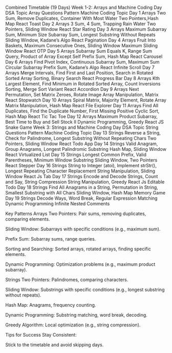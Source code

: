 Combined Timetable (19 Days)
Week 1-2: Arrays and Machine Coding
Day	   DSA Topic	Array  Questions	                                 Pattern	       Machine Coding Topic
Day 1	Arrays	Two Sum, Remove Duplicates, Container With Most Water	Two Pointers,Hash Map	React Toast
Day 2	Arrays	3 Sum, 4 Sum, Trapping Rain Water	Two Pointers, Sliding Window	        React Star Rating
Day 3	Arrays	Maximum Subarray Sum, Minimum Size Subarray Sum, Longest Substring Without Repeats	Sliding Window, Kadane’s Algo	React Pagination
Day 4	Arrays	Fruit Into Baskets, Maximum Consecutive Ones, Sliding Window Maximum	Sliding Window	React OTP
Day 5	Arrays	Subarray Sum Equals K, Range Sum Query, Product of Array Except Self	Prefix Sum, Hash Map	React Carousel
Day 6	Arrays	Find Pivot Index, Continuous Subarray Sum, Maximum Sum Circular Subarray	Prefix Sum, Kadane’s Algo	React Infinite Scroll
Day 7	Arrays	Merge Intervals, Find First and Last Position, Search in Rotated Sorted Array	Sorting, Binary Search	React Progress Bar
Day 8	Arrays	Kth Largest Element, Find Minimum in Rotated Sorted Array, Count Inversions	Sorting, Merge Sort Variant	React Accordion
Day 9	Arrays	Next Permutation, Set Matrix Zeroes, Rotate Image	Array Manipulation, Matrix	React Stopwatch
Day 10	Arrays	Spiral Matrix, Majority Element, Rotate Array	Matrix Manipulation, Hash Map	React File Explorer
Day 11	Arrays	Find All Duplicates, Find the Duplicate Number, First Missing Positive	Cyclic Sort, Hash Map	React Tic Tac Toe
Day 12	Arrays	Maximum Product Subarray, Best Time to Buy and Sell Stock II	Dynamic Programming, Greedy	React JS Snake Game
Week 3: Strings and Machine Coding
Day	DSA Topic	String Questions	Pattern	Machine Coding Topic
Day 13	Strings	Reverse a String, Check for Palindrome, Longest Substring Without Repeating Chars	Two Pointers, Sliding Window	React Todo App
Day 14	Strings	Valid Anagram, Group Anagrams, Longest Palindromic Substring	Hash Map, Sliding Window	React Virtualized List
Day 15	Strings	Longest Common Prefix, Valid Parentheses, Minimum Window Substring	Sliding Window, Two Pointers	React Stepper
Day 16	Strings	String to Integer (atoi), Implement strStr(), Longest Repeating Character Replacement	String Manipulation, Sliding Window	React Js Tab
Day 17	Strings	Encode and Decode Strings, Count and Say, String Compression	String Manipulation, Greedy	React Js Editable Todo
Day 18	Strings	Find All Anagrams in a String, Permutation in String, Smallest Substring with All Chars	Sliding Window, Hash Map	Memory Game
Day 19	Strings	Decode Ways, Word Break, Regular Expression Matching	Dynamic Programming	Infinite Nested Comments


Key Patterns
Arrays
Two Pointers: Pair sums, removing duplicates, comparing elements.

Sliding Window: Subarrays with specific conditions (e.g., maximum sum).

Prefix Sum: Subarray sums, range queries.

Sorting and Searching: Sorted arrays, rotated arrays, finding specific elements.

Dynamic Programming: Optimization problems (e.g., maximum product subarray).

Strings
Two Pointers: Palindromes, comparing characters.

Sliding Window: Substrings with specific conditions (e.g., longest substring without repeats).

Hash Map: Anagrams, frequency counting.

Dynamic Programming: Substring matching, word break, decoding.

Greedy Algorithm: Local optimization (e.g., string compression).

Tips for Success
Stay Consistent:

Stick to the timetable and avoid skipping days.
